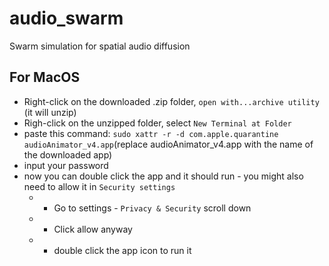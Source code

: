 # audio_swarm
Swarm simulation for spatial audio diffusion

## For MacOS
* Right-click on the downloaded .zip folder, `open with...archive utility` (it will unzip)
* Righ-click on the unzipped folder, select `New Terminal at Folder`
* paste this command: `sudo xattr -r -d com.apple.quarantine audioAnimator_v4.app`(replace audioAnimator_v4.app with the name of the downloaded app)
* input your password
* now you can double click the app and it should run - you might also need to allow it in `Security settings`
  * * Go to settings - `Privacy & Security` scroll down
  * * Click allow anyway
  * * double click the app icon to run it

